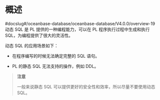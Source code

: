 概述 
=======================
#docslug#/oceanbase-database/oceanbase-database/V4.0.0/overview-19
动态 SQL 是 PL 提供的一种编程能力，可以在 PL 程序执行过程中生成和执行 SQL，为编程提供了很大的灵活性。

动态 SQL 的应用场景如下：

* 在程序编写的时候无法确定完整的 SQL 语句。

  

* PL 的静态 SQL 无法支​持的操作，例如 DDL。

  



>**注意**
>
>一般来说静态 SQL 可以提供更好的安全性和效率，所以尽量不要使用动态 SQL。

